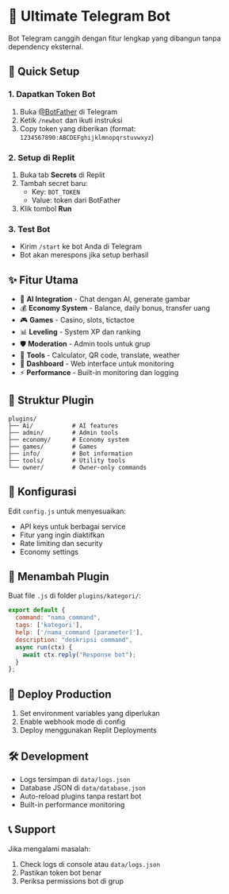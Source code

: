 
# 🤖 Ultimate Telegram Bot

Bot Telegram canggih dengan fitur lengkap yang dibangun tanpa dependency eksternal.

## 🚀 Quick Setup

### 1. Dapatkan Token Bot
1. Buka [@BotFather](https://t.me/BotFather) di Telegram
2. Ketik `/newbot` dan ikuti instruksi
3. Copy token yang diberikan (format: `1234567890:ABCDEFghijklmnopqrstuvwxyz`)

### 2. Setup di Replit
1. Buka tab **Secrets** di Replit
2. Tambah secret baru:
   - Key: `BOT_TOKEN`
   - Value: token dari BotFather
3. Klik tombol **Run**

### 3. Test Bot
- Kirim `/start` ke bot Anda di Telegram
- Bot akan merespons jika setup berhasil

## ✨ Fitur Utama

- 🧠 **AI Integration** - Chat dengan AI, generate gambar
- 💰 **Economy System** - Balance, daily bonus, transfer uang
- 🎮 **Games** - Casino, slots, tictactoe
- 📊 **Leveling** - System XP dan ranking
- 🛡️ **Moderation** - Admin tools untuk grup
- 🔧 **Tools** - Calculator, QR code, translate, weather
- 📱 **Dashboard** - Web interface untuk monitoring
- ⚡ **Performance** - Built-in monitoring dan logging

## 📁 Struktur Plugin

```
plugins/
├── Ai/           # AI features
├── admin/        # Admin tools
├── economy/      # Economy system
├── games/        # Games
├── info/         # Bot information
├── tools/        # Utility tools
└── owner/        # Owner-only commands
```

## 🔧 Konfigurasi

Edit `config.js` untuk menyesuaikan:
- API keys untuk berbagai service
- Fitur yang ingin diaktifkan
- Rate limiting dan security
- Economy settings

## 📝 Menambah Plugin

Buat file `.js` di folder `plugins/kategori/`:

```javascript
export default {
  command: "nama_command",
  tags: ['kategori'],
  help: ['/nama_command [parameter]'],
  description: "deskripsi command",
  async run(ctx) {
    await ctx.reply("Response bot");
  }
};
```

## 🚀 Deploy Production

1. Set environment variables yang diperlukan
2. Enable webhook mode di config
3. Deploy menggunakan Replit Deployments

## 🛠️ Development

- Logs tersimpan di `data/logs.json`
- Database JSON di `data/database.json`
- Auto-reload plugins tanpa restart bot
- Built-in performance monitoring

## 📞 Support

Jika mengalami masalah:
1. Check logs di console atau `data/logs.json`
2. Pastikan token bot benar
3. Periksa permissions bot di grup
